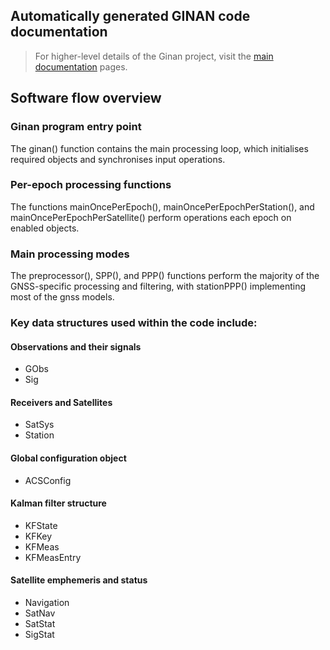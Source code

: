 ## Automatically generated GINAN code documentation

> For higher-level details of the Ginan project, visit the [main documentation](../index.html) pages.

## Software flow overview

### Ginan program entry point

The ginan() function contains the main processing loop, which initialises required objects and synchronises input operations.

### Per-epoch processing functions

The functions mainOncePerEpoch(), mainOncePerEpochPerStation(), and mainOncePerEpochPerSatellite() perform operations each epoch on enabled objects.

### Main processing modes

The preprocessor(), SPP(), and PPP() functions perform the majority of the GNSS-specific processing and filtering, with stationPPP() implementing most of the gnss models.

### Key data structures used within the code include:

#### Observations and their signals

- GObs
- Sig

#### Receivers and Satellites

- SatSys
- Station

#### Global configuration object

- ACSConfig

#### Kalman filter structure

- KFState
- KFKey
- KFMeas
- KFMeasEntry

#### Satellite emphemeris and status

- Navigation
- SatNav
- SatStat
- SigStat



